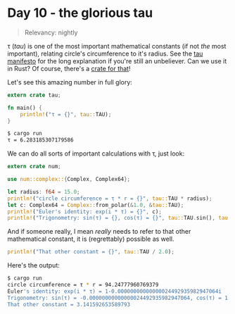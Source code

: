 # Day 10 - the glorious tau

> Relevancy: nightly

τ (*tau*) is one of the most important mathematical constants (if not *the* most important), relating circle's circumference to it's radius. See the [tau manifesto](http://www.tauday.com/tau-manifesto) for the long explanation if you're still an unbeliever. Can we use it in Rust? Of course, there's a [crate for that](https://crates.io/crates/tau)!

Let's see this amazing number in full glory:

```rust
extern crate tau;

fn main() {
    println!("τ = {}", tau::TAU);
}
```

```sh
$ cargo run
τ = 6.283185307179586
```

We can do all sorts of important calculations with τ, just look:

```rust
extern crate num;

use num::complex::{Complex, Complex64};

let radius: f64 = 15.0;
println!("circle circumference = τ * r = {}", tau::TAU * radius);
let c: Complex64 = Complex::from_polar(&1.0, &tau::TAU);
println!("Euler's identity: exp(i * τ) = {}", c);
println!("Trigonometry: sin(τ) = {}, cos(τ) = {}", tau::TAU.sin(), tau::TAU.cos());
```

And if someone really, I mean *really* needs to refer to that other mathematical constant, it is (regrettably) possible as well.

```rust
println!("That other constant = {}", tau::TAU / 2.0);
```

Here's the output:

```sh
$ cargo run
circle circumference = τ * r = 94.24777960769379
Euler's identity: exp(i * τ) = 1-0.00000000000000024492935982947064i
Trigonometry: sin(τ) = -0.00000000000000024492935982947064, cos(τ) = 1
That other constant = 3.141592653589793
```
